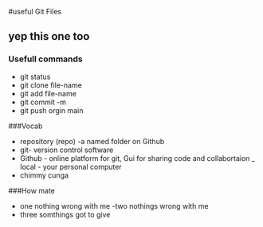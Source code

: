 #useful Git Files

## yep this one too

### Usefull commands
- git status 
- git clone file-name
- git add file-name
- git commit -m 
- git push orgin main

###Vocab

- repository (repo) -a named folder on Github
- git- version control software 
- Github - online platform for git, Gui for sharing code and collabortaion
_ local - your personal computer
- chimmy cunga

###How mate
- one  nothing wrong with me
-two nothings wrong with me 
- three somthings got to give